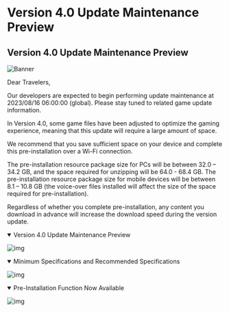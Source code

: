 # Version 4.0 Update Maintenance Preview
## Version 4.0 Update Maintenance Preview
![Banner](https://sdk.hoyoverse.com/upload/ann/2023/08/07/c941908b14dcaf160083796a10645f89_1443797185287914925.jpg)

Dear Travelers,

Our developers are expected to begin performing update maintenance at 2023/08/16 06:00:00 (global). Please stay tuned to related game update information.

In Version 4.0, some game files have been adjusted to optimize the gaming experience, meaning that this update will require a large amount of space.

We recommend that you save sufficient space on your device and complete this pre-installation over a Wi-Fi connection.

The pre-installation resource package size for PCs will be between 32.0 – 34.2 GB, and the space required for unzipping will be 64.0 - 68.4 GB. The pre-installation resource package size for mobile devices will be between 8.1 – 10.8 GB (the voice-over files installed will affect the size of the space required for pre-installation).

Regardless of whether you complete pre-installation, any content you download in advance will increase the download speed during the version update.

<details open="true">
<summary>Version 4.0 Update Maintenance Preview</summary>

![img](https://sdk.hoyoverse.com/upload/ann/2023/08/07/a7d68583c00fe255cd606b4f53b4e4a1_5929803499934544845.jpg)

</details>

<details open="true">
<summary>Minimum Specifications and Recommended Specifications</summary>

![img](https://sdk.hoyoverse.com/upload/ann/2023/08/07/35b9e9ece479c92da500784aa559750c_401042801027973116.jpg)

</details>

<details open="true">
<summary>Pre-Installation Function Now Available</summary>

![img](https://sdk.hoyoverse.com/upload/ann/2023/08/07/038e1be8566f8b0f05eba54812df7477_7647597097880231729.jpg)

</details>
